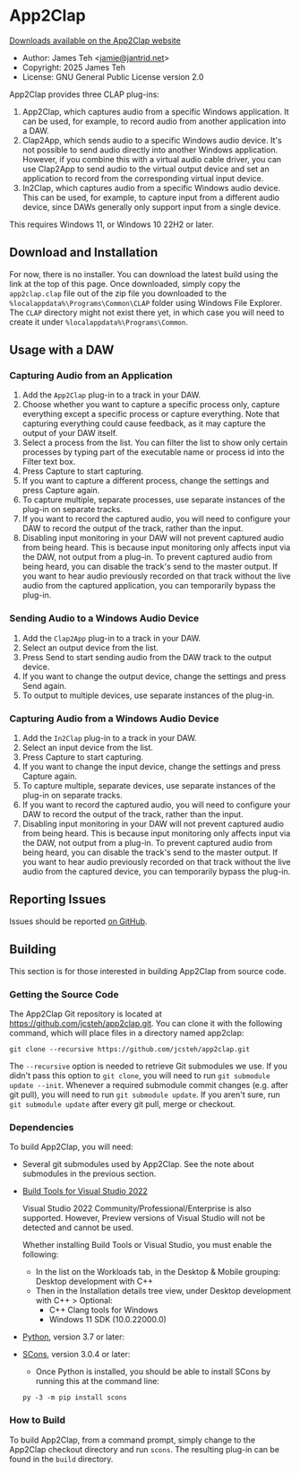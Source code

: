 # App2Clap

<!--beginDownload-->
[Downloads available on the App2Clap website](https://app2clap.jantrid.net/)
<!--endDownload-->

- Author: James Teh &lt;jamie@jantrid.net&gt;
- Copyright: 2025 James Teh
- License: GNU General Public License version 2.0

App2Clap provides three CLAP plug-ins:

1. App2Clap, which captures audio from a specific Windows application.
    It can be used, for example, to record audio from another application into a DAW.
2. Clap2App, which sends audio to a specific Windows audio device.
    It's not possible to send audio directly into another Windows application.
    However, if you combine this with a virtual audio cable driver, you can use Clap2App to send audio to the virtual output device and set an application to record from the corresponding virtual input device.
3. In2Clap, which captures audio from a specific Windows audio device.
    This can be used, for example, to capture input from a different audio device, since DAWs generally only support input from a single device.

This requires Windows 11, or Windows 10 22H2 or later.

## Download and Installation
For now, there is no installer.
You can download the latest build using the link at the top of this page.
Once downloaded, simply copy the `app2clap.clap` file out of the zip file you downloaded to the `%localappdata%\Programs\Common\CLAP` folder using Windows File Explorer.
The `CLAP` directory might not exist there yet, in which case you will need to create it under `%localappdata%\Programs\Common`.

## Usage with a DAW

### Capturing Audio from an Application
1. Add the `App2Clap` plug-in to a track in your DAW.
2. Choose whether you want to capture a specific process only, capture everything except a specific process or capture everything.
    Note that capturing everything could cause feedback, as it may capture the output of your DAW itself.
3. Select a process from the list.
    You can filter the list to show only certain processes by typing part of the executable name or process id into the Filter text box.
4. Press Capture to start capturing.
5. If you want to capture a different process, change the settings and press Capture again.
6. To capture multiple, separate processes, use separate instances of the plug-in on separate tracks.
7. If you want to record the captured audio, you will need to configure your DAW to record the output of the track, rather than the input.
8. Disabling input monitoring in your DAW will not prevent captured audio from being heard.
    This is because input monitoring only affects input via the DAW, not output from a plug-in.
    To prevent captured audio from being heard, you can disable the track's send to the master output.
    If you want to hear audio previously recorded on that track without the live audio from the captured application, you can temporarily bypass the plug-in.

### Sending Audio to a Windows Audio Device
1. Add the `Clap2App` plug-in to a track in your DAW.
2. Select an output device from the list.
3. Press Send to start sending audio from the DAW track to the output device.
4. If you want to change the output device, change the settings and press Send again.
5. To output to multiple devices, use separate instances of the plug-in.

### Capturing Audio from a Windows Audio Device
1. Add the `In2Clap` plug-in to a track in your DAW.
2. Select an input device from the list.
3. Press Capture to start capturing.
4. If you want to change the input device, change the settings and press Capture again.
5. To capture multiple, separate devices, use separate instances of the plug-in on separate tracks.
6. If you want to record the captured audio, you will need to configure your DAW to record the output of the track, rather than the input.
7. Disabling input monitoring in your DAW will not prevent captured audio from being heard.
    This is because input monitoring only affects input via the DAW, not output from a plug-in.
    To prevent captured audio from being heard, you can disable the track's send to the master output.
    If you want to hear audio previously recorded on that track without the live audio from the captured device, you can temporarily bypass the plug-in.

## Reporting Issues
Issues should be reported [on GitHub](https://github.com/jcsteh/app2clap/issues).

## Building
This section is for those interested in building App2Clap from source code.

### Getting the Source Code
The App2Clap Git repository is located at https://github.com/jcsteh/app2clap.git.
You can clone it with the following command, which will place files in a directory named app2clap:

```
git clone --recursive https://github.com/jcsteh/app2clap.git
```

The `--recursive` option is needed to retrieve Git submodules we use.
If you didn't pass this option to `git clone`, you will need to run `git submodule update --init`.
Whenever a required submodule commit changes (e.g. after git pull), you will need to run `git submodule update`.
If you aren't sure, run `git submodule update` after every git pull, merge or checkout.

### Dependencies
To build App2Clap, you will need:

- Several git submodules used by App2Clap.
	See the note about submodules in the previous section.
- [Build Tools for Visual Studio 2022](https://visualstudio.microsoft.com/downloads/#build-tools-for-visual-studio-2022)

	Visual Studio 2022 Community/Professional/Enterprise is also supported.
	However, Preview versions of Visual Studio will not be detected and cannot be used.

	Whether installing Build Tools or Visual Studio, you must enable the following:

	* In the list on the Workloads tab, in the Desktop & Mobile grouping: Desktop development with C++
	* Then in the Installation details tree view, under Desktop development with C++ > Optional:
		- C++ Clang tools for Windows
		- Windows 11 SDK (10.0.22000.0)

- [Python](https://www.python.org/downloads/), version 3.7 or later:
- [SCons](https://www.scons.org/), version 3.0.4 or later:
	* Once Python is installed, you should be able to install SCons by running this at the command line:

	`py -3 -m pip install scons`

### How to Build
To build App2Clap, from a command prompt, simply change to the App2Clap checkout directory and run `scons`.
The resulting plug-in can be found in the `build` directory.
